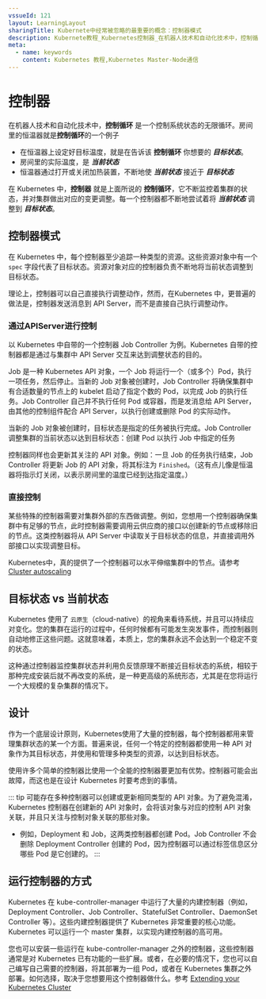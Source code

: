 ```yaml
---
vssueId: 121
layout: LearningLayout
sharingTitle: Kubernete中经常被忽略的最重要的概念：控制器模式
description: Kubernete教程_Kubernetes控制器_在机器人技术和自动化技术中，控制循环是一个控制系统状态的无限循环。控制循环的例子有：房间里的恒温器。在恒温器上设定好目标温度，就是告诉该控制循环你想要的目标状态。房间里的实际温度，是当前状态恒温器通过打卡或关闭加热装置，不断地使当前状态接近于目标状态
meta:
  - name: keywords
    content: Kubernetes 教程,Kubernetes Master-Node通信
---
```


# 控制器

<AdSenseTitle/>

在机器人技术和自动化技术中，**控制循环** 是一个控制系统状态的无限循环。房间里的恒温器就是**控制循环**的一个例子

* 在恒温器上设定好目标温度，就是在告诉该 **控制循环** 你想要的 ***目标状态***。
* 房间里的实际温度，是 ***当前状态***
* 恒温器通过打开或关闭加热装置，不断地使 ***当前状态*** 接近于 ***目标状态***

在 Kubernetes 中，**控制器** 就是上面所说的 **控制循环**，它不断监控着集群的状态，并对集群做出对应的变更调整。每一个控制器都不断地尝试着将 ***当前状态*** 调整到 ***目标状态***。

## 控制器模式

在 Kubernetes 中，每个控制器至少追踪一种类型的资源。这些资源对象中有一个 `spec` 字段代表了目标状态。资源对象对应的控制器负责不断地将当前状态调整到目标状态。

理论上，控制器可以自己直接执行调整动作，然而，在Kubernetes 中，更普遍的做法是，控制器发送消息到 API Server，而不是直接自己执行调整动作。

### 通过APIServer进行控制

以 Kubernetes 中自带的一个控制器 Job Controller 为例。Kubernetes 自带的控制器都是通过与集群中 API Server 交互来达到调整状态的目的。

Job 是一种 Kubernetes API 对象，一个 Job 将运行一个（或多个）Pod，执行一项任务，然后停止。当新的 Job 对象被创建时，Job Controller 将确保集群中有合适数量的节点上的 kubelet 启动了指定个数的 Pod，以完成 Job 的执行任务。Job Controller 自己并不执行任何 Pod 或容器，而是发消息给 API Server，由其他的控制组件配合 API Server，以执行创建或删除 Pod 的实际动作。

当新的 Job 对象被创建时，目标状态是指定的任务被执行完成。Job Controller 调整集群的当前状态以达到目标状态：创建 Pod 以执行 Job 中指定的任务

控制器同样也会更新其关注的 API 对象。例如：一旦 Job 的任务执行结束，Job Controller 将更新 Job 的 API 对象，将其标注为 `Finished`。（这有点儿像是恒温器将指示灯关闭，以表示房间里的温度已经到达指定温度。）

### 直接控制

某些特殊的控制器需要对集群外部的东西做调整。例如，您想用一个控制器确保集群中有足够的节点，此时控制器需要调用云供应商的接口以创建新的节点或移除旧的节点。这类控制器将从 API Server 中读取关于目标状态的信息，并直接调用外部接口以实现调整目标。

Kubernetes中，真的提供了一个控制器可以水平伸缩集群中的节点。请参考 [Cluster autoscaling](https://kubernetes.io/docs/tasks/administer-cluster/cluster-management/#cluster-autoscaling)

## 目标状态 vs 当前状态

Kubernetes 使用了 `云原生`（cloud-native）的视角来看待系统，并且可以持续应对变化。您的集群在运行的过程中，任何时候都有可能发生突发事件，而控制器则自动地修正这些问题。这就意味着，本质上，您的集群永远不会达到一个稳定不变的状态。

这种通过控制器监控集群状态并利用负反馈原理不断接近目标状态的系统，相较于那种完成安装后就不再改变的系统，是一种更高级的系统形态，尤其是在您将运行一个大规模的复杂集群的情况下。

## 设计

作为一个底层设计原则，Kubernetes使用了大量的控制器，每个控制器都用来管理集群状态的某一个方面。普遍来说，任何一个特定的控制器都使用一种 API 对象作为其目标状态，并使用和管理多种类型的资源，以达到目标状态。

使用许多个简单的控制器比使用一个全能的控制器要更加有优势。控制器可能会出故障，而这也是在设计 Kubernetes 时要考虑到的事情。

::: tip
可能存在多种控制器可以创建或更新相同类型的 API 对象。为了避免混淆，Kubernetes 控制器在创建新的 API 对象时，会将该对象与对应的控制 API 对象关联，并且只关注与控制对象关联的那些对象。
* 例如，Deployment 和 Job，这两类控制器都创建 Pod。Job Controller 不会删除 Deployment Controller 创建的 Pod，因为控制器可以通过标签信息区分哪些 Pod 是它创建的。
:::
<!--FIXME 标签 的链接-->

## 运行控制器的方式

Kubernetes 在 kube-controller-manager 中运行了大量的内建控制器（例如，Deployment Controller、Job Controller、StatefulSet Controller、DaemonSet Controller 等）。这些内建控制器提供了 Kubernetes 非常重要的核心功能。Kubernetes 可以运行一个 master 集群，以实现内建控制器的高可用。

您也可以安装一些运行在 kube-controller-manager 之外的控制器，这些控制器通常是对 Kubernetes 已有功能的一些扩展。或者，在必要的情况下，您也可以自己编写自己需要的控制器，将其部署为一组 Pod，或者在 Kubernetes 集群之外部署。如何选择，取决于您想要用这个控制器做什么。参考 [Extending your Kubernetes Cluster](https://kubernetes.io/docs/concepts/extend-kubernetes/extend-cluster/)
